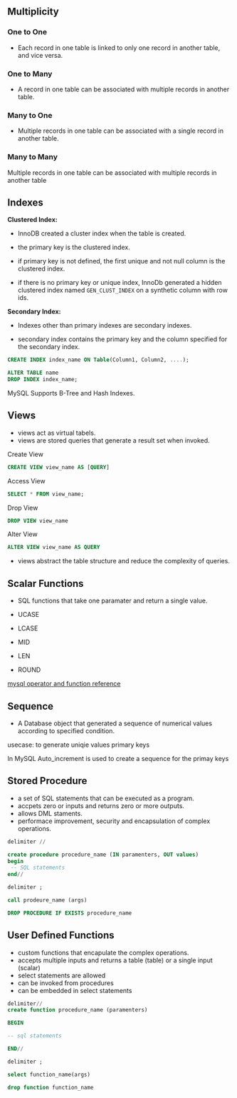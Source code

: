 ## Multiplicity

### One to One

- Each record in one table is linked to only one record in another table, and vice versa.

### One to Many

- A record in one table can be associated with multiple records in another table.

### Many to One

- Multiple records in one table can be associated with a single record in another table.

### Many to Many

Multiple records in one table can be associated with multiple records in another table


## Indexes

**Clustered Index:** 

- InnoDB created a cluster index when the table is created. 

- the primary key is the clustered index.
- if primary key is not defined, the first unique and not null column is the clustered index.
- if there is no primary key or unique index, InnoDb generated a hidden clustered index named `GEN_CLUST_INDEX` on a synthetic column with row ids.

**Secondary Index:**

- Indexes other than primary indexes are secondary indexes.

- secondary index contains the primary key and the column specified for the secondary index.

```sql
CREATE INDEX index_name ON Table(Column1, Column2, ....);
```

```sql
ALTER TABLE name
DROP INDEX index_name;
```

MySQL Supports B-Tree and Hash Indexes.


## Views

- views act as virtual tabels.
- views are stored queries that generate a result set when invoked. 


Create View

```sql
CREATE VIEW view_name AS [QUERY]
```

Access View

```sql
SELECT * FROM view_name;
```

Drop View

```sql
DROP VIEW view_name
```

Alter View

```sql
ALTER VIEW view_name AS QUERY
```
- views abstract the table structure and reduce the complexity of queries.

## Scalar Functions

- SQL functions that take one paramater and return a single value.

- UCASE
- LCASE
- MID
- LEN
- ROUND


[mysql operator and function reference](https://dev.mysql.com/doc/refman/8.4/en/built-in-function-reference.html)


## Sequence 

- A Database object that generated a sequence of numerical values according to specified condition.

usecase: to generate uniqie values primary keys

In MySQL Auto_increment is used to create a sequence for the primay keys


## Stored Procedure

- a set of SQL statements that can be executed as a program.
- accpets zero or inputs and returns zero or more outputs.
- allows DML staments.
- performace improvement, security and encapsulation of complex operations.


```sql
delimiter //

create procedure procedure_name (IN paramenters, OUT values)
begin
 -- SQL statements
end//

delimiter ;
```

```sql
call prodeure_name (args)
```

```sql
DROP PROCEDURE IF EXISTS procedure_name
```


## User Defined Functions

- custom functions that encapulate the complex operations.
- accepts multiple inputs and returns a table (table) or a single input (scalar)
- select statements are allowed
- can be invoked from procedures
- can be embedded in select statements

```sql
delimiter//
create function procedure_name (paramenters)

BEGIN

-- sql statements

END//

delimiter ;
```

```sql
select function_name(args)
```

```sql
drop function function_name
```


